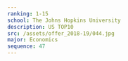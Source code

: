 ```yaml
---
ranking: 1-15
school: The Johns Hopkins University
description: US TOP10
src: /assets/offer_2018-19/044.jpg
major: Economics
sequence: 47
---
```

